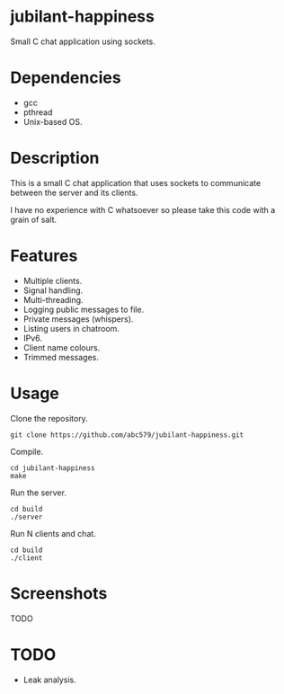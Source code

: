 # jubilant-happiness

Small C chat application using sockets.

# Dependencies

- gcc
- pthread
- Unix-based OS.

# Description

This is a small C chat application that uses sockets to communicate
between the server and its clients.

I have no experience with C whatsoever so please take this code with a grain of salt.

# Features

- Multiple clients.
- Signal handling.
- Multi-threading.
- Logging public messages to file.
- Private messages (whispers).
- Listing users in chatroom.
- IPv6.
- Client name colours.
- Trimmed messages.

# Usage

Clone the repository.

	git clone https://github.com/abc579/jubilant-happiness.git

Compile.

    cd jubilant-happiness
    make

Run the server.

    cd build
    ./server

Run N clients and chat.

    cd build
    ./client

# Screenshots

TODO

# TODO

- Leak analysis.
